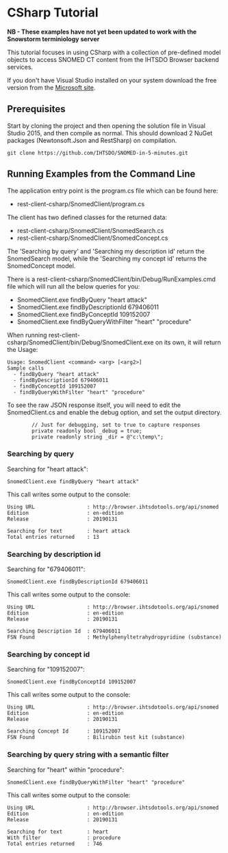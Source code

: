 CSharp Tutorial
===============

**NB - These examples have not yet been updated to work with the Snowstorm terminiology server**

This tutorial focuses in using CSharp with a collection of pre-defined model objects to access SNOMED CT content from the IHTSDO Browser backend services.

If you don't have Visual Studio installed on your system download the free version from the [Microsoft site](https://www.microsoft.com/en-au/download/details.aspx?id=44914).

Prerequisites
-------------
Start by cloning the project and then opening the solution file in Visual Studio 2015, and then compile as normal. 
This should download 2 NuGet packages (Newtonsoft.Json and RestSharp) on compilation.

```
git clone https://github.com/IHTSDO/SNOMED-in-5-minutes.git
```


Running Examples from the Command Line
--------------------------------------
The application entry point is the program.cs file which can be found here:

* rest-client-csharp/SnomedClient/program.cs

The client has two defined classes for the returned data:

* rest-client-csharp/SnomedClient/SnomedSearch.cs
* rest-client-csharp/SnomedClient/SnomedConcept.cs

The 'Searching by query' and 'Searching my description id' return the SnomedSearch model, while the 'Searching my concept id' returns the SnomedConcept model.

There is a rest-client-csharp/SnomedClient/bin/Debug/RunExamples.cmd file which will run all the below queries for you:

* SnomedClient.exe findByQuery "heart attack"
* SnomedClient.exe findByDescriptionId 679406011
* SnomedClient.exe findByConceptId 109152007
* SnomedClient.exe findByQueryWithFilter "heart" "procedure"

When running rest-client-csharp/SnomedClient/bin/Debug/SnomedClient.exe on its own, it will return the Usage:

```
Usage: SnomedClient <command> <arg> [<arg2>]
Sample calls
  - findByQuery "heart attack"
  - findByDescriptionId 679406011
  - findByConceptId 109152007
  - findByQueryWithFilter "heart" "procedure"
```

To see the raw JSON response itself, you will need to edit the SnomedClient.cs and enable the debug option, and set the output directory.

```
        // Just for debugging, set to true to capture responses
        private readonly bool _debug = true;
        private readonly string _dir = @"c:\temp\";
```

### Searching by query

Searching for "heart attack":
```
SnomedClient.exe findByQuery "heart attack"
```

This call writes some output to the console:

```
Using URL                 : http://browser.ihtsdotools.org/api/snomed
Edition                   : en-edition
Release                   : 20190131

Searching for text        : heart attack
Total entries returned    : 13
``` 

### Searching by description id

Searching for "679406011":
```
SnomedClient.exe findByDescriptionId 679406011
```

This call writes some output to the console:

```
Using URL                 : http://browser.ihtsdotools.org/api/snomed
Edition                   : en-edition
Release                   : 20190131

Searching Description Id  : 679406011
FSN Found                 : Methylphenyltetrahydropyridine (substance)
``` 

### Searching by concept id

Searching for "109152007":
```
SnomedClient.exe findByConceptId 109152007
```

This call writes some output to the console:

```
Using URL                 : http://browser.ihtsdotools.org/api/snomed
Edition                   : en-edition
Release                   : 20190131

Searching Concept Id      : 109152007
FSN Found                 : Bilirubin test kit (substance)
``` 

### Searching by query string with a semantic filter

Searching for "heart" within "procedure":
```
SnomedClient.exe findByQueryWithFilter "heart" "procedure"
```

This call writes some output to the console:

```
Using URL                 : http://browser.ihtsdotools.org/api/snomed
Edition                   : en-edition
Release                   : 20190131

Searching for text        : heart
With filter               : procedure
Total entries returned    : 746
``` 
